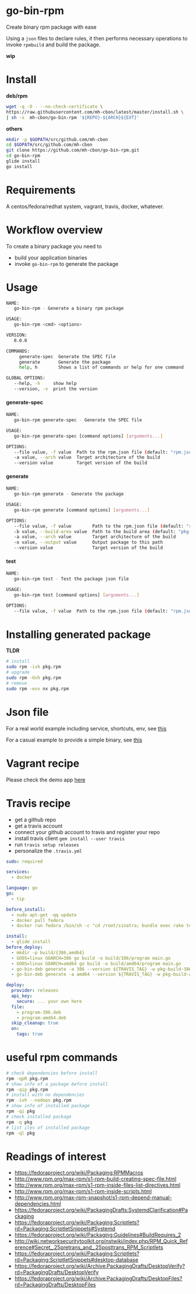 # go-bin-rpm

Create binary rpm package with ease

Using a `json` files to declare rules, it then performs necessary operations to invoke `rpmbuild` and build the package.

__wip__

# Install

__deb/rpm__

```sh
wget -q -O - --no-check-certificate \
https://raw.githubusercontent.com/mh-cbon/latest/master/install.sh \
| sh -x  mh-cbon/go-bin-rpm '${REPO}-${ARCH}${EXT}'
```

__others__

```sh
mkdir -p $GOPATH/src/github.com/mh-cbon
cd $GOPATH/src/github.com/mh-cbon
git clone https://github.com/mh-cbon/go-bin-rpm.git
cd go-bin-rpm
glide install
go install
```

# Requirements

A centos/fedora/redhat system, vagrant, travis, docker, whatever.

# Workflow overview

To create a binary package you need to

- build your application binaries
- invoke `go-bin-rpm` to generate the package

# Usage

```sh
NAME:
   go-bin-rpm - Generate a binary rpm package

USAGE:
   go-bin-rpm <cmd> <options>

VERSION:
   0.0.0

COMMANDS:
     generate-spec  Generate the SPEC file
     generate       Generate the package
     help, h        Shows a list of commands or help for one command

GLOBAL OPTIONS:
   --help, -h     show help
   --version, -v  print the version
```

#### generate-spec

```sh
NAME:
   go-bin-rpm generate-spec - Generate the SPEC file

USAGE:
   go-bin-rpm generate-spec [command options] [arguments...]

OPTIONS:
   --file value, -f value  Path to the rpm.json file (default: "rpm.json")
   -a value, --arch value  Target architecture of the build
   --version value         Target version of the build
```

#### generate

```sh
NAME:
   go-bin-rpm generate - Generate the package

USAGE:
   go-bin-rpm generate [command options] [arguments...]

OPTIONS:
   --file value, -f value        Path to the rpm.json file (default: "rpm.json")
   -b value, --build-area value  Path to the build area (default: "pkg-build")
   -a value, --arch value        Target architecture of the build
   -o value, --output value      Output package to this path
   --version value               Target version of the build
```

#### test

```sh
NAME:
   go-bin-rpm test - Test the package json file

USAGE:
   go-bin-rpm test [command options] [arguments...]

OPTIONS:
   --file value, -f value  Path to the rpm.json file (default: "rpm.json")
```

# Installing generated package

__TLDR__

```sh
# install
sudo rpm -ivh pkg.rpm
# upgrade
sudo rpm -Uvh pkg.rpm
# remove
sudo rpm -evv nx pkg.rpm
```

# Json file

For a real world example including service, shortcuts, env, see [this](demo/rpm.json)

For a casual example to provide a simple binary, see [this](rpm.json)

# Vagrant recipe

Please check the demo app [here](demo/)

# Travis recipe

- get a github repo
- get a travis account
- connect your github account to travis and register your repo
- install travis client `gem install --user travis`
- run `travis setup releases`
- personalize the `.travis.yml`

```yml
sudo: required

services:
  - docker

language: go
go:
  - tip

before_install:
  - sudo apt-get -qq update
  - docker pull fedora
  - docker run fedora /bin/sh -c "cd /root/sinatra; bundle exec rake test"

install:
  - glide install
before_deploy:
  - mkdir -p build/{386,amd64}
  - GOOS=linux GOARCH=386 go build -o build/386/program main.go
  - GOOS=linux GOARCH=amd64 go build -o build/amd64/program main.go
  - go-bin-deb generate -a 386 --version ${TRAVIS_TAG} -w pkg-build-386/ -o ${TRAVIS_BUILD_DIR}/program-386.deb
  - go-bin-deb generate -a amd64 --version ${TRAVIS_TAG} -w pkg-build-amd64/ -o ${TRAVIS_BUILD_DIR}/program-amd64.deb

deploy:
  provider: releases
  api_key:
    secure: ... your own here
  file:
    - program-386.deb
    - program-amd64.deb
  skip_cleanup: true
  on:
    tags: true
```

# useful rpm commands

```sh
# check dependencies before install
rpm -qpR pkg.rpm
# show info of a package before install
rpm -qip pkg.rpm
# install with no dependencies
rpm -ivh --nodeps pkg.rpm
# show info of installed package
rpm -qi pkg
# check installed package
rpm -q pkg
# list iles of installed package
rpm -ql pkg
```

# Readings of interest

- https://fedoraproject.org/wiki/Packaging:RPMMacros
- http://www.rpm.org/max-rpm/s1-rpm-build-creating-spec-file.html
- http://www.rpm.org/max-rpm/s1-rpm-inside-files-list-directives.html
- http://www.rpm.org/max-rpm/s1-rpm-inside-scripts.html
- http://www.rpm.org/max-rpm-snapshot/s1-rpm-depend-manual-dependencies.html
- https://fedoraproject.org/wiki/PackagingDrafts:SystemdClarification#Packaging
- https://fedoraproject.org/wiki/Packaging:Scriptlets?rd=Packaging:ScriptletSnippets#Systemd
- https://fedoraproject.org/wiki/Packaging:Guidelines#BuildRequires_2
- http://wiki.networksecuritytoolkit.org/nstwiki/index.php/RPM_Quick_Reference#Secret_.25pretrans_and_.25posttrans_RPM_Scriptlets
- https://fedoraproject.org/wiki/Packaging:Scriptlets?rd=Packaging:ScriptletSnippets#desktop-database
- https://fedoraproject.org/wiki/Archive:PackagingDrafts/DesktopVerify?rd=PackagingDrafts/DesktopVerify
- https://fedoraproject.org/wiki/Archive:PackagingDrafts/DesktopFiles?rd=PackagingDrafts/DesktopFiles

